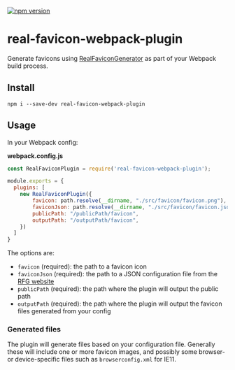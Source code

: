 [![npm version](https://badge.fury.io/js/real-favicon-webpack-plugin.svg)](https://badge.fury.io/js/real-favicon-webpack-plugin)

# real-favicon-webpack-plugin

Generate favicons using [RealFaviconGenerator](https://github.com/RealFaviconGenerator) as part of your Webpack build process.


## Install

```
npm i --save-dev real-favicon-webpack-plugin
```


## Usage

In your Webpack config:

**webpack.config.js**

```js
const RealFaviconPlugin = require('real-favicon-webpack-plugin');

module.exports = {
  plugins: [
    new RealFaviconPlugin({
        favicon: path.resolve(__dirname, "./src/favicon/favicon.png"),
        faviconJson: path.resolve(__dirname, "./src/favicon/favicon.json"),
        publicPath: "/publicPath/favicon",
        outputPath: "/outputPath/favicon",
    })
  ]
}
```

The options are:

* `favicon` (required): the path to a favicon icon
* `faviconJson` (required): the path to a JSON configuration file from the [RFG website](https://realfavicongenerator.net)
* `publicPath` (required): the path where the plugin will output the public path
* `outputPath` (required): the path where the plugin will output the favicon files generated from your config


### Generated files

The plugin will generate files based on your configuration file. Generally these will include one or more favicon images, and possibly some browser- or device-specific files such as `browserconfig.xml` for IE11.
